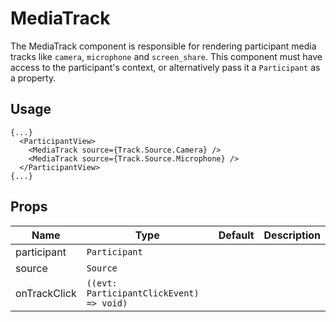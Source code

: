 <!--
!!!! Autogenerated File !!!!
This file was created by @livekit/components-docs-gen and should not be changed manually.
The contents of this file can be replaced at any time which would lead to the loss of all manual changes.
-->

# MediaTrack

The MediaTrack component is responsible for rendering participant media tracks like `camera`, `microphone` and `screen_share`. This component must have access to the participant's context, or alternatively pass it a `Participant` as a property.

## Usage

```tsx
{...}
  <ParticipantView>
    <MediaTrack source={Track.Source.Camera} />
    <MediaTrack source={Track.Source.Microphone} />
  </ParticipantView>
{...}
```

<!--USAGE_INSERT_MARKER-->


## Props

| Name | Type | Default | Description |
| --- | --- | --- | --- |
| participant | `Participant` |  |  |
| source | `Source` |  |  |
| onTrackClick | `((evt: ParticipantClickEvent) => void)` |  |  |

